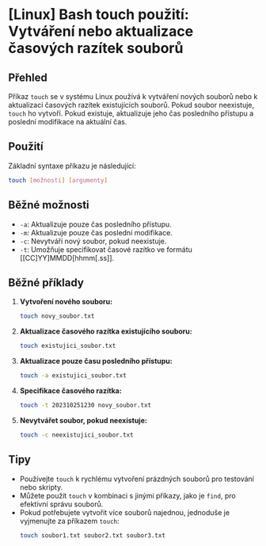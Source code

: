 # [Linux] Bash touch použití: Vytváření nebo aktualizace časových razítek souborů

## Přehled
Příkaz `touch` se v systému Linux používá k vytváření nových souborů nebo k aktualizaci časových razítek existujících souborů. Pokud soubor neexistuje, `touch` ho vytvoří. Pokud existuje, aktualizuje jeho čas posledního přístupu a poslední modifikace na aktuální čas.

## Použití
Základní syntaxe příkazu je následující:

```bash
touch [možnosti] [argumenty]
```

## Běžné možnosti
- `-a`: Aktualizuje pouze čas posledního přístupu.
- `-m`: Aktualizuje pouze čas poslední modifikace.
- `-c`: Nevytváří nový soubor, pokud neexistuje.
- `-t`: Umožňuje specifikovat časové razítko ve formátu [[CC]YY]MMDD[hhmm[.ss]].

## Běžné příklady
1. **Vytvoření nového souboru:**
   ```bash
   touch novy_soubor.txt
   ```

2. **Aktualizace časového razítka existujícího souboru:**
   ```bash
   touch existujici_soubor.txt
   ```

3. **Aktualizace pouze času posledního přístupu:**
   ```bash
   touch -a existujici_soubor.txt
   ```

4. **Specifikace časového razítka:**
   ```bash
   touch -t 202310251230 novy_soubor.txt
   ```

5. **Nevytvářet soubor, pokud neexistuje:**
   ```bash
   touch -c neexistujici_soubor.txt
   ```

## Tipy
- Používejte `touch` k rychlému vytvoření prázdných souborů pro testování nebo skripty.
- Můžete použít `touch` v kombinaci s jinými příkazy, jako je `find`, pro efektivní správu souborů.
- Pokud potřebujete vytvořit více souborů najednou, jednoduše je vyjmenujte za příkazem `touch`:
  ```bash
  touch soubor1.txt soubor2.txt soubor3.txt
  ```